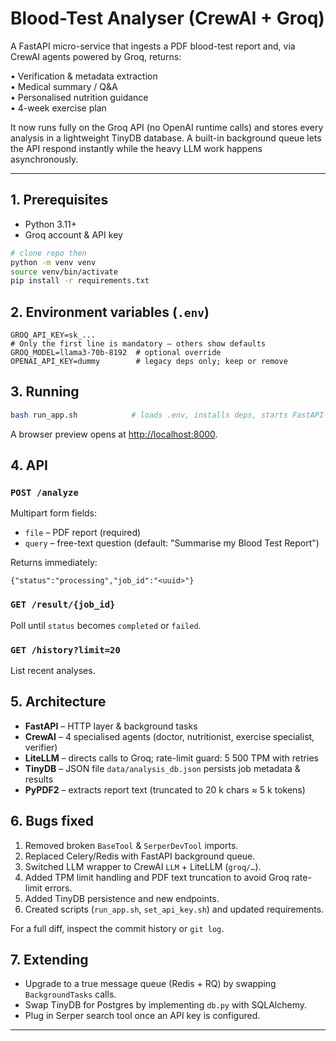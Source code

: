 # Blood-Test Analyser (CrewAI + Groq)

A FastAPI micro-service that ingests a PDF blood-test report and, via CrewAI agents powered by Groq, returns:

• Verification & metadata extraction  
• Medical summary / Q&A  
• Personalised nutrition guidance  
• 4-week exercise plan

It now runs fully on the Groq API (no OpenAI runtime calls) and stores every analysis in a lightweight TinyDB database. A built-in background queue lets the API respond instantly while the heavy LLM work happens asynchronously.

---

## 1. Prerequisites

* Python 3.11+
* Groq account & API key

```bash
# clone repo then
python -m venv venv
source venv/bin/activate
pip install -r requirements.txt
```

## 2. Environment variables (`.env`)

```
GROQ_API_KEY=sk_...
# Only the first line is mandatory – others show defaults
GROQ_MODEL=llama3-70b-8192  # optional override
OPENAI_API_KEY=dummy        # legacy deps only; keep or remove
```

## 3. Running

```bash
bash run_app.sh            # loads .env, installs deps, starts FastAPI on :8000
```

A browser preview opens at <http://localhost:8000>.

## 4. API

### `POST /analyze`
Multipart form fields:
* `file`  – PDF report (required)
* `query` – free-text question (default: "Summarise my Blood Test Report")

Returns immediately:
```
{"status":"processing","job_id":"<uuid>"}
```

### `GET /result/{job_id}`
Poll until `status` becomes `completed` or `failed`.

### `GET /history?limit=20`
List recent analyses.

## 5. Architecture

* **FastAPI** – HTTP layer & background tasks
* **CrewAI** – 4 specialised agents (doctor, nutritionist, exercise specialist, verifier)
* **LiteLLM** – directs calls to Groq; rate-limit guard: 5 500 TPM with retries
* **TinyDB** – JSON file `data/analysis_db.json` persists job metadata & results
* **PyPDF2** – extracts report text (truncated to 20 k chars ≈ 5 k tokens)

## 6. Bugs fixed

1. Removed broken `BaseTool` & `SerperDevTool` imports.
2. Replaced Celery/Redis with FastAPI background queue.
3. Switched LLM wrapper to CrewAI `LLM` + LiteLLM (`groq/…`).
4. Added TPM limit handling and PDF text truncation to avoid Groq rate-limit errors.
5. Added TinyDB persistence and new endpoints.
6. Created scripts (`run_app.sh`, `set_api_key.sh`) and updated requirements.

For a full diff, inspect the commit history or `git log`.

## 7. Extending

* Upgrade to a true message queue (Redis + RQ) by swapping `BackgroundTasks` calls.  
* Swap TinyDB for Postgres by implementing `db.py` with SQLAlchemy.
* Plug in Serper search tool once an API key is configured.

---


